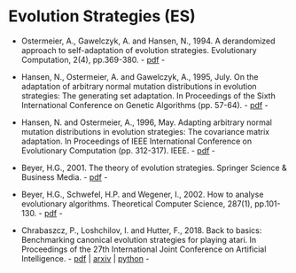 # Evolution Strategies (ES)

* Ostermeier, A., Gawelczyk, A. and Hansen, N., 1994. A derandomized approach to self-adaptation of evolution strategies. Evolutionary Computation, 2(4), pp.369-380. - [pdf](https://www.mitpressjournals.org/doi/abs/10.1162/evco.1994.2.4.369) -

* Hansen, N., Ostermeier, A. and Gawelczyk, A., 1995, July. On the adaptation of arbitrary normal mutation distributions in evolution strategies: The generating set adaptation. In Proceedings of the Sixth International Conference on Genetic Algorithms (pp. 57-64). - [pdf](http://www.cmap.polytechnique.fr/~nikolaus.hansen/GSAES.pdf) -

* Hansen, N. and Ostermeier, A., 1996, May. Adapting arbitrary normal mutation distributions in evolution strategies: The covariance matrix adaptation. In Proceedings of IEEE International Conference on Evolutionary Computation (pp. 312-317). IEEE. - [pdf](https://ieeexplore.ieee.org/abstract/document/542381) -

* Beyer, H.G., 2001. The theory of evolution strategies. Springer Science & Business Media. - [pdf](https://www.springer.com/gp/book/9783540672975) -

* Beyer, H.G., Schwefel, H.P. and Wegener, I., 2002. How to analyse evolutionary algorithms. Theoretical Computer Science, 287(1), pp.101-130. - [pdf](https://www.sciencedirect.com/science/article/pii/S0304397502001378/pdf?md5=19d470fe46c477c861120d5b6b94de2e&pid=1-s2.0-S0304397502001378-main.pdf) -

* Chrabaszcz, P., Loshchilov, I. and Hutter, F., 2018. Back to basics: Benchmarking canonical evolution strategies for playing atari. In Proceedings of the 27th International Joint Conference on Artificial Intelligence. - [pdf](https://www.ijcai.org/proceedings/2018/0197.pdf) | [arxiv](https://arxiv.org/pdf/1802.08842.pdf) | [python](https://github.com/PatrykChrabaszcz/Canonical_ES_Atari) -
